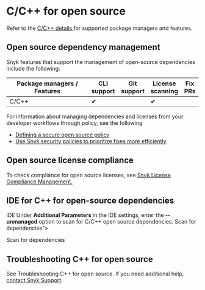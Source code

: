 # C/C++ for open source

Refer to the [C/C++ details ](./)for supported package managers and features.

## Open source dependency management

Snyk features that support the management of open-source dependencies include the following:

<table><thead><tr><th width="267">Package managers / Features</th><th>CLI support</th><th>Git support</th><th>License scanning</th><th>Fix PRs</th></tr></thead><tbody><tr><td>C/C++</td><td>✔︎</td><td></td><td>✔︎</td><td></td></tr></tbody></table>

For information about managing dependencies and licenses from your developer workflows through policy, see the following

* [Defining a secure open source policy](https://snyk.io/series/open-source-security/open-source-policy/)
* [Use Snyk security policies to prioritize fixes more efficiently](https://snyk.io/blog/snyk-security-policies/)

## Open source license compliance

To check compliance for open source licenses, see [Snyk License Compliance Management.](../../scan-with-snyk/snyk-open-source/scan-open-source-libraries-and-licenses/snyk-license-compliance-management.md)

## IDE for C++ for open-source dependencies

IDE Under **Additional Parameters** in the IDE settings, enter the **--unmanaged** option to scan for C/C++ open source dependencies.
Scan for dependencies"><figcaption><p>Scan for dependencies</p></figcaption></figure>

## Troubleshooting C++ for open source

See Troubleshooting C++ for open source. If you need additional help, [contact Snyk Support](https://support.snyk.io).
